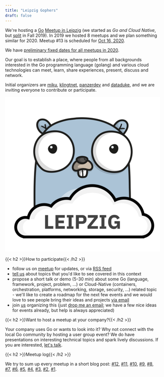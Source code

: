 ```yaml
---
title: "Leipzig Gophers"
draft: false
---
```


We're hosting a [Go](https://golang.org/) [Meetup in
Leipzig](https://www.meetup.com/Leipzig-Golang/) (we started as *Go and Cloud
Native*, but [split](https://golangleipzig.space/posts/go-cloud-native-split/)
in Fall 2019). In 2019 we hosted 8 meetups and we plan something similar for
2020. Meetup #13 is scheduled for [Oct 16, 2020](https://www.meetup.com/Leipzig-Golang/events/268785569/).

We have [preliminary fixed dates for all meetups in
2020](https://www.meetup.com/Leipzig-Golang/events/).

Our goal is to establish a place, where people from all backgrounds interested
in the Go programming language (golang) and various cloud technologies can meet, learn,
share experiences, present, discuss and network.

Initial organizers are [miku](https://github.com/miku/),
[klingtnet](https://github.com/klingtnet),
[panzerdev](https://github.com/panzerdev) and
[dataduke](https://github.com/dataduke), and we are inviting everyone to
contribute or participate.

<img class="half" src="logo.svg" alt="Depiction of a Leipzig Cloud Gopher">

{{< h2 >}}How to participate{{< /h2 >}}

* follow us on [meetup](https://www.meetup.com/Leipzig-Golang) for updates, or via [RSS feed](https://golangleipzig.space/posts/index.xml)
* [tell us](https://www.meetup.com/Leipzig-Golang/#discussions) about topics that you'd like to see covered in this context
* propose a short talk or demo (5-30 min) about some Go (language, framework,
  project, problem, ...) or Cloud-Native (containers, orchestration, platforms,
networking, storage, security, ...) related topic - we'll like to create a
roadmap for the next few events and we would love to see people bring their
ideas and projects [via email](mailto:martin.czygan@gmail.com)
* join
  [us](https://www.meetup.com/Leipzig-Golang/members/?op=leaders)
organizing this (just [drop me an email](mailto:martin.czygan@gmail.com); we
have a few nice ideas for events already, but help is always appreciated)

{{< h2 >}}Want to host a meetup at your company?{{< /h2 >}}

Your company uses Go or wants to look into it? Why not connect with the local
Go community by hosting a user group event? We do have presentations on
interesting technical topics and spark lively discussions. If you are
interested, [let's talk](mailto:martin.czygan@gmail.com).

{{< h2 >}}Meetup log{{< /h2 >}}

We try to sum up every meetup in a short blog post:
[#12](https://golangleipzig.space/posts/meetup-12-wrapup/),
[#11](https://golangleipzig.space/posts/meetup-11-wrapup/),
[#10](https://golangleipzig.space/posts/meetup-10-wrapup/),
[#9](https://golangleipzig.space/posts/meetup-9-wrapup/),
[#8](https://golangleipzig.space/posts/meetup-8-wrapup/),
[#7](https://golangleipzig.space/posts/meetup-7-wrapup/),
[#6](https://golangleipzig.space/posts/meetup-6-wrapup/),
[#5](https://golangleipzig.space/posts/meetup-5-wrapup/),
[#4](https://golangleipzig.space/posts/meetup-4-wrapup/),
[#3](https://golangleipzig.space/posts/meetup-3-wrapup/),
[#2](https://golangleipzig.space/posts/second-meetup-wrapup/),
[#1](https://golangleipzig.space/posts/meetup-launched/).
